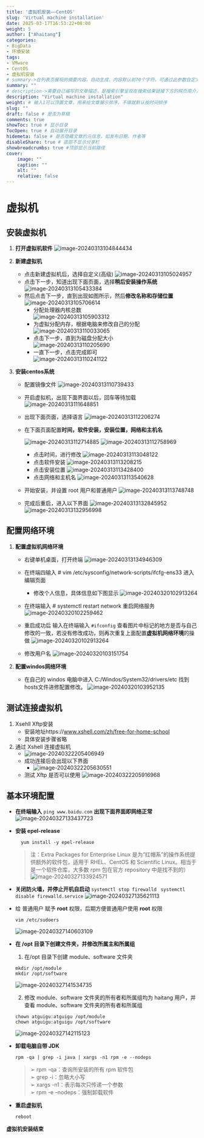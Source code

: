 ```yaml
---
title: '虚拟机安装——CentOS'
slug: 'Virtual machine installation'
date: 2025-03-17T16:53:22+08:00
weight: 5
author: ["Ahaitang"]
categories:
- BigData
- 环境安装
tags:
- VMware
- CentOS
- 虚拟机安装
# summary->在列表页展现的摘要内容，自动生成，内容默认前70个字符，可通过此参数自定义，一般无需专门设置
summary: ""
# description->需要自己编写的文章描述，是搜索引擎呈现在搜索结果链接下方的网页简介，建议设置
description: "Virtual machine installation"
weight: # 输入1可以顶置文章，用来给文章展示排序，不填就默认按时间排序
slug: ""
draft: false # 是否为草稿
comments: true
showToc: true # 显示目录
TocOpen: true # 自动展开目录
hidemeta: false # 是否隐藏文章的元信息，如发布日期、作者等
disableShare: true # 底部不显示分享栏
showbreadcrumbs: true #顶部显示当前路径
cover:
    image: ""
    caption: ""
    alt: ""
    relative: false
---
```


# 虚拟机

## 安装虚拟机

1. **打开虚拟机软件**
   ![image-20240313104844434](https://cdn.jsdelivr.net/gh/Ahaitang/PicGo@master/Images/image-20240313104844434.png)
2. **新建虚拟机**
   - 点击新建虚拟机后，选择自定义(高级)
     ![image-20240313105024957](https://cdn.jsdelivr.net/gh/Ahaitang/PicGo@master/Images/image-20240313105024957.png)
   - 点击下一步，知道出现下面页面，选择**稍后安装操作系统**
     ![image-20240313105433384](https://cdn.jsdelivr.net/gh/Ahaitang/PicGo@master/Images/image-20240313105433384.png)
   - 然后点击下一步，直到出现如图所示，然后**修改名称和存储位置**
     ![image-20240313105706614](https://cdn.jsdelivr.net/gh/Ahaitang/PicGo@master/Images/image-20240313105706614.png)      
      - 分配处理器内核总数   
        ![image-20240313105903312](https://cdn.jsdelivr.net/gh/Ahaitang/PicGo@master/Images/image-20240313105903312.png) 
      - 为虚拟分配内存，根据电脑来修改自己的分配
        ![image-20240313110033065](https://cdn.jsdelivr.net/gh/Ahaitang/PicGo@master/Images/image-20240313110033065.png)  
      - 点击下一步，直到为磁盘分配大小   
        ![image-20240313110205690](https://cdn.jsdelivr.net/gh/Ahaitang/PicGo@master/Images/image-20240313110205690.png)  
      - 一直下一步，点击完成即可  
        ![image-20240313110241122](https://cdn.jsdelivr.net/gh/Ahaitang/PicGo@master/Images/image-20240313110241122.png)
   
3. **安装centos系统**
   - 配置镜像文件
     ![image-20240313110739433](https://cdn.jsdelivr.net/gh/Ahaitang/PicGo@master/Images/image-20240313110739433.png)
   - 开启虚拟机，出现下面界面以后，回车等待加载
     ![image-20240313111648851](https://cdn.jsdelivr.net/gh/Ahaitang/PicGo@master/Images/image-20240313111648851.png)
   - 出现下面页面，选择语言
     ![image-20240313112206274](https://cdn.jsdelivr.net/gh/Ahaitang/PicGo@master/Images/image-20240313112206274.png)
   - 在下面页面配置**时间，软件安装，安装位置，网络和主机名**

     ![image-20240313112714885](https://cdn.jsdelivr.net/gh/Ahaitang/PicGo@master/Images/image-20240313112714885.png) ![image-20240313112758969](https://cdn.jsdelivr.net/gh/Ahaitang/PicGo@master/Images/image-20240313112758969.png)
     - 点击时间，进行修改
       ![image-20240313113048122](https://cdn.jsdelivr.net/gh/Ahaitang/PicGo@master/Images/image-20240313113048122.png)
     - 点击软件安装
       ![image-20240313113208215](https://cdn.jsdelivr.net/gh/Ahaitang/PicGo@master/Images/image-20240313113208215.png)
     - 点击安装位置
       ![image-20240313113428400](https://cdn.jsdelivr.net/gh/Ahaitang/PicGo@master/Images/image-20240313113428400.png)
     - 点击网络和主机名
       ![image-20240313113540628](https://cdn.jsdelivr.net/gh/Ahaitang/PicGo@master/Images/image-20240313113540628.png)
   - 开始安装，并设置 root 用户和普通用户
     ![image-20240313113748748](https://cdn.jsdelivr.net/gh/Ahaitang/PicGo@master/Images/image-20240313113748748.png)
   - 完成后重启，进入以下界面
     ![image-20240313132845952](https://cdn.jsdelivr.net/gh/Ahaitang/PicGo@master/Images/image-20240313132845952.png)
     ![image-20240313132956998](https://cdn.jsdelivr.net/gh/Ahaitang/PicGo@master/Images/image-20240313132956998.png)
## 配置网络环境	

1. **配置虚拟机网络环境**
   - 右键单机桌面，打开终端
     ![image-20240313134946309](https://cdn.jsdelivr.net/gh/Ahaitang/PicGo@master/Images/image-20240313134946309.png)
   - 在终端四输入 # vim /etc/sysconfig/network-scripts/ifcfg-ens33 进入编辑页面
     - 修改个人信息，具体信息如下图显示
       ![image-20240320102913264](https://cdn.jsdelivr.net/gh/Ahaitang/PicGo@master/Images/image-20240320102143189.png)

   - 在终端输入  # systemctl restart network 重启网络服务
     ![image-20240320102259462](https://cdn.jsdelivr.net/gh/Ahaitang/PicGo@master/Images/image-20240320102259462.png)
   - 重启成功后 输入在终端输入 `#ifconfig` 查看图片中标记的地方是否与自己修改的一致，若没有修改成功，则再次重复上面配置**虚拟机网络环境**的操做
     ![image-20240320102913264](https://cdn.jsdelivr.net/gh/Ahaitang/PicGo@master/Images/image-20240320102913264.png)
   - 修改用户名
     ![image-20240320103151754](https://cdn.jsdelivr.net/gh/Ahaitang/PicGo@master/Images/image-20240320103151754.png)

2. **配置windos网络环境**
   - 在自己的 windos 电脑中进入 C:/Windos/System32/drivers/etc 找到hosts文件进修配置修改。
     ![image-20240320103952135](https://cdn.jsdelivr.net/gh/Ahaitang/PicGo@master/Images/image-20240320103952135.png)
## 测试连接虚拟机

1. Xsehll  Xftp安装
   - 安装地址https://www.xshell.com/zh/free-for-home-school
   - 具体安装步骤省略
2. 通过 Xshell 连接虚拟机
   - ![image-20240322205406949](https://cdn.jsdelivr.net/gh/Ahaitang/PicGo@master/Images/image-20240322205406949.png)
   - 成功连接后会出现以下界面
     - ![image-20240322205630551](https://cdn.jsdelivr.net/gh/Ahaitang/PicGo@master/Images/image-20240322205630551.png)
   - 测试 Xftp 是否可以使用
     ![image-20240322205916968](https://cdn.jsdelivr.net/gh/Ahaitang/PicGo@master/Images/image-20240322205916968.png)
## 基本环境配置
- **在终端输入** `ping www.baidu.com` **出现下面界面即网络正常**
![image-20240327133437723](https://cdn.jsdelivr.net/gh/Ahaitang/PicGo@master/Images/image-20240327133437723.png)
- **安装 epel-release**
    ```shell
      yum install -y epel-release
    ```
    > 注：Extra Packages for Enterprise Linux 是为“红帽系”的操作系统提供额外的软件包，适用于 RHEL、CentOS 和 Scientific Linux。相当于是一个软件仓库，大多数 rpm 包在官方 repository 中是找不到的）
    ![image-20240327133924571](https://cdn.jsdelivr.net/gh/Ahaitang/PicGo@master/Images/image-20240327133924571.png)

- **关闭防火墙，并停止开机自启动**
  `systemctl stop firewalld `
  `systemctl disable firewalld.service`
   ![image-20240327135621113](https://cdn.jsdelivr.net/gh/Ahaitang/PicGo@master/Images/image-20240327135621113.png)
- 给 普通用户 赋予 **root** 权限，后期方便普通用户使用 **root** 权限
    ``` shell
    vim /etc/sudoers
    ```
    ![image-20240327140603109](https://cdn.jsdelivr.net/gh/Ahaitang/PicGo@master/Images/image-20240327140603109.png)
- **在 /opt 目录下创建文件夹，并修改所属主和所属组**

  1. 在/opt 目录下创建 module、software 文件夹
 
    ```shell
    mkdir /opt/module
    mkdir /opt/software
    ```
    ![image-20240327141534735](https://cdn.jsdelivr.net/gh/Ahaitang/PicGo@master/Images/image-20240327141534735.png)

  2. 修改 module、software 文件夹的所有者和所属组均为 haitang 用户，并查看 module、software 文件夹的所有者和所属组
    ```shell
    chown atguigu:atguigu /opt/module
    chown atguigu:atguigu /opt/software  
    ```
    ![image-20240327142115123](https://cdn.jsdelivr.net/gh/Ahaitang/PicGo@master/Images/image-20240327142115123.png)
- **卸载电脑自带 JDK**
    ```shell
    rpm -qa | grep -i java | xargs -n1 rpm -e --nodeps
    ```
    > ➢ rpm -qa：查询所安装的所有 rpm 软件包  
    > ➢ grep -i：忽略大小写  
    > ➢ xargs -n1：表示每次只传递一个参数  
    > ➢ rpm -e –nodeps：强制卸载软件

- **重启虚拟机**
    ```shell
    reboot
    ```
​**虚拟机安装结束**

